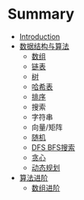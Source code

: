 # Summary

* [Introduction](README.md)
* [数据结构与算法](basic/README.md)
    * [数组](basic/Array.md)
    * [链表](basic/Linked-List.md)
    * [树](basic/Tree.md)
    * [哈希表](basic/Hash-Table.md)
    * [排序](basic/Sorting.md)
    * 搜索
    * 字符串
    * 向量/矩阵
    * [随机](basic/Random.md)
    * [DFS BFS搜索](basic/search.md)
    * [贪心](basic/Greedy.md)
    * [动态规划](basic/DP.md)
* [算法进阶](Advanced/array/README.md)
    * [数组进阶](Advanced/array/Array.md)

